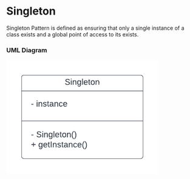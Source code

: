 # Singleton
Singleton Pattern is defined as ensuring that only a single instance of a class exists and a global point of access to its exists.

### UML Diagram
![uml](../assets/Singleton.png)